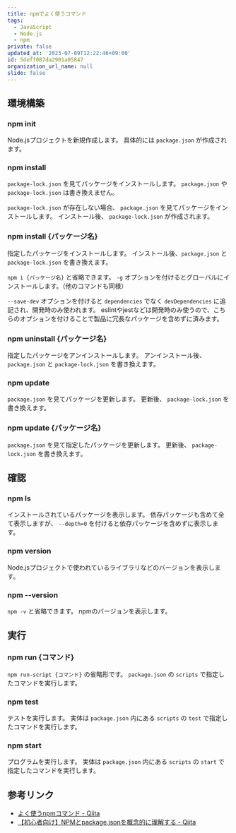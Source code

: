 ```yaml
---
title: npmでよく使うコマンド
tags:
  - JavaScript
  - Node.js
  - npm
private: false
updated_at: '2023-07-09T12:22:46+09:00'
id: 5deff087da2901a05847
organization_url_name: null
slide: false
---
```

## 環境構築

### npm init

Node.jsプロジェクトを新規作成します。
具体的には `package.json` が作成されます。

### npm install

`package-lock.json` を見てパッケージをインストールします。
`package.json` や `package-lock.json` は書き換えません。

`package-lock.json` が存在しない場合、 `package.json` を見てパッケージをインストールします。
インストール後、 `package-lock.json` が作成されます。

### npm install {パッケージ名}

指定したパッケージをインストールします。
インストール後、`package.json` と `package-lock.json` を書き換えます。

`npm i {パッケージ名}` と省略できます。
`-g` オプションを付けるとグローバルにインストールします。（他のコマンドも同様）

`--save-dev` オプションを付けると `dependencies` でなく `devDependencies` に追記され、開発時のみ使われます。
eslintやjestなどは開発時のみ使うので、こちらのオプションを付けることで製品に冗長なパッケージを含めずに済みます。

### npm uninstall {パッケージ名}

指定したパッケージをアンインストールします。
アンインストール後、`package.json` と `package-lock.json` を書き換えます。

### npm update

`package.json` を見てパッケージを更新します。
更新後、 `package-lock.json` を書き換えます。

### npm update {パッケージ名}

`package.json` を見て指定したパッケージを更新します。
更新後、 `package-lock.json` を書き換えます。

## 確認

### npm ls

インストールされているパッケージを表示します。
依存パッケージも含めて全て表示しますが、 `--depth=0` を付けると依存パッケージを含めずに表示します。

### npm version

Node.jsプロジェクトで使われているライブラリなどのバージョンを表示します。

### npm --version

`npm -v` と省略できます。
npmのバージョンを表示します。

## 実行

### npm run {コマンド}

`npm run-script {コマンド}` の省略形です。
`package.json` の `scripts` で指定したコマンドを実行します。

### npm test

テストを実行します。
実体は `package.json` 内にある `scripts` の `test` で指定したコマンドを実行します。

### npm start

プログラムを実行します。
実体は `package.json` 内にある `scripts` の `start` で指定したコマンドを実行します。

## 参考リンク

- [よく使うnpmコマンド - Qiita](https://qiita.com/yuch_i/items/3d5f562ac49e81705010)
- [【初心者向け】NPMとpackage.jsonを概念的に理解する - Qiita](https://qiita.com/righteous/items/e5448cb2e7e11ab7d477)
